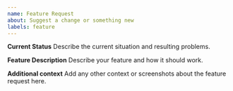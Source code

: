 ```yaml
---
name: Feature Request
about: Suggest a change or something new
labels: feature
---
```


<!--
For QUESTIONS or SUPPORT, please visit the forum.
 -> https://help.nextcloud.com/c/apps/passwords
 or look into the MANUAL
 -> https://git.mdns.eu/nextcloud/passwords-webextension/wikis/home

If your request is about the NEXTCLOUD APP, please go to
 -> https://github.com/marius-wieschollek/passwords
-->

**Current Status**
Describe the current situation and resulting problems.

**Feature Description**
Describe your feature and how it should work.

**Additional context**
Add any other context or screenshots about the feature request here.